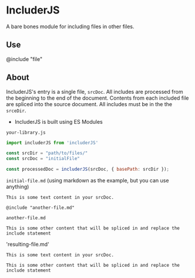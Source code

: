 # IncluderJS

A bare bones module for including files in other files.

## Use

@include "file"

## About

IncluderJS's entry is a single file, `srcDoc`. All includes are processed from the beginning to the end of the document. Contents from each included file are spliced into the source document. All includes must be in the the `srceDir`.

* IncluderJS is built using ES Modules

`your-library.js`
```javascript
import includerJS from 'includerJS'

const srcDir = "path/to/files/"
const srcDoc = "initialFile"

const processedDoc = includerJS(srcDoc, { basePath: srcDir });
```

`initial-file.md` (using markdown as the example, but you can use anything)
```
This is some text content in your srcDoc.

@include "another-file.md"
```

`another-file.md`
```
This is some other content that will be spliced in and replace the include statement
```

'resulting-file.md'
```
This is some text content in your srcDoc.

This is some other content that will be spliced in and replace the include statement
